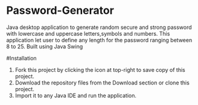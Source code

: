 # Password-Generator
Java desktop application to generate random secure and strong password with lowercase and uppercase letters,symbols and numbers. This application let user to define any length for the password ranging between 8 to 25. Built using Java Swing

#Installation
1. Fork this project by clicking the icon at top-right to save copy of this project.
2. Download the repository files from the Download section or clone this project.
3. Import it to any Java IDE and run the application.
